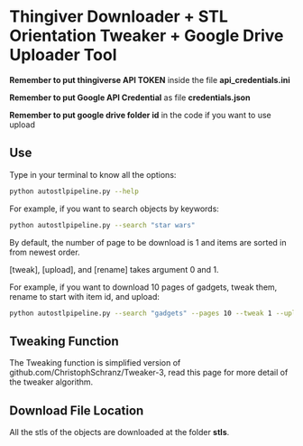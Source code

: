 # Thingiver Downloader + STL Orientation Tweaker + Google Drive Uploader Tool

**Remember to put thingiverse API TOKEN** inside the file **api_credentials.ini**

**Remember to put Google API Credential** as file **credentials.json**

**Remember to put google drive folder id** in the code if you want to use upload

## Use

Type in your terminal to know all the options:

```bash
python autostlpipeline.py --help
```

For example, if you want to search objects by keywords:

```bash
python autostlpipeline.py --search "star wars"
```
By default, the number of page to be download is 1 and items are sorted in from newest order.

[tweak], [upload], and [rename] takes argument 0 and 1.

For example, if you want to download 10 pages of gadgets, tweak them, rename to start with item id, and upload:

```bash
python autostlpipeline.py --search "gadgets" --pages 10 --tweak 1 --upload 1 --rename 1
```

## Tweaking Function
The Tweaking function is simplified version of github.com/ChristophSchranz/Tweaker-3, read this page for more detail of the tweaker algorithm.

## Download File Location

All the stls of the objects are downloaded at the folder **stls**.

